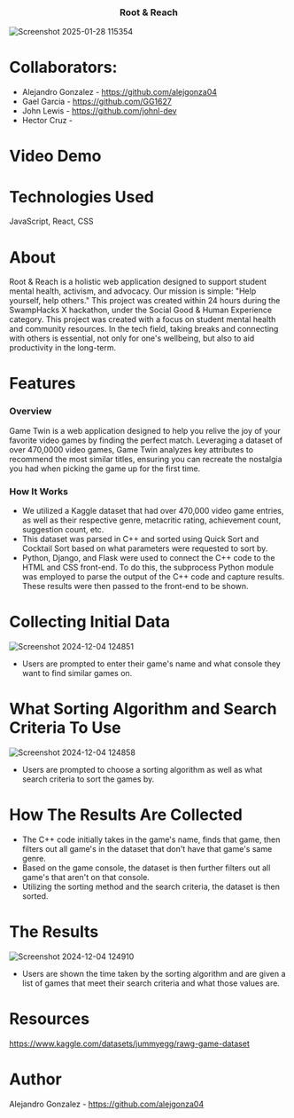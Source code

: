 <h3 align="center">Root & Reach</h3>

![Screenshot 2025-01-28 115354](https://github.com/user-attachments/assets/fdb4871b-0647-4709-bf5f-7b413a5b9630)

# Collaborators:
- Alejandro Gonzalez - https://github.com/alejgonza04
- Gael Garcia - https://github.com/GG1627
- John Lewis - https://github.com/johnl-dev
- Hector Cruz - 

# Video Demo

# Technologies Used
JavaScript, React, CSS

# About 
Root & Reach is a holistic web application designed to support student mental health, activism, and advocacy. Our mission is simple: "Help yourself, help others." This project was created within 24 hours during the SwampHacks X hackathon, under the Social Good & Human Experience category. This project was created with a focus on student mental health and community resources. In the tech field, taking breaks and connecting with others is essential, not only for one's wellbeing, but also to aid productivity in the long-term.

# Features
### Overview
Game Twin is a web application designed to help you relive the joy of your favorite video games by finding the perfect match. Leveraging a dataset of over 470,0000 video games, Game Twin analyzes key attributes to recommend the most similar titles, ensuring you can recreate the nostalgia you had when picking the game up for the first time.

### How It Works
- We utilized a Kaggle dataset that had over 470,000 video game entries, as well as their respective genre, metacritic rating, achievement count, suggestion count, etc.
- This dataset was parsed in C++ and sorted using Quick Sort and Cocktail Sort based on what parameters were requested to sort by.
- Python, Django, and Flask were used to connect the C++ code to the HTML and CSS front-end. To do this, the subprocess Python module was employed to parse the output of the C++ code and capture results. These results were then passed to the front-end to be shown.

# Collecting Initial Data
![Screenshot 2024-12-04 124851](https://github.com/user-attachments/assets/2cef139c-e353-411d-9b42-5ff9197b72a8)
- Users are prompted to enter their game's name and what console they want to find similar games on.
# What Sorting Algorithm and Search Criteria To Use
![Screenshot 2024-12-04 124858](https://github.com/user-attachments/assets/5b84454e-2c40-4b5b-9b7b-5d968f7ce8f3)

- Users are prompted to choose a sorting algorithm as well as what search criteria to sort the games by.

# How The Results Are Collected
- The C++ code initially takes in the game's name, finds that game, then filters out all game's in the dataset that don't have that game's same genre.
- Based on the game console, the dataset is then further filters out all game's that aren't on that console.
- Utilizing the sorting method and the search criteria, the dataset is then sorted.

# The Results
![Screenshot 2024-12-04 124910](https://github.com/user-attachments/assets/4b2996b0-bcee-43d5-bf1c-28b87cd4afab)

- Users are shown the time taken by the sorting algorithm and are given a list of games that meet their search criteria and what those values are.

# Resources
https://www.kaggle.com/datasets/jummyegg/rawg-game-dataset

# Author
Alejandro Gonzalez - https://github.com/alejgonza04
